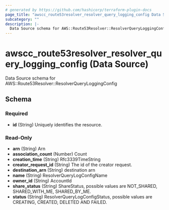 ```yaml
---
# generated by https://github.com/hashicorp/terraform-plugin-docs
page_title: "awscc_route53resolver_resolver_query_logging_config Data Source - terraform-provider-awscc"
subcategory: ""
description: |-
  Data Source schema for AWS::Route53Resolver::ResolverQueryLoggingConfig
---
```


# awscc_route53resolver_resolver_query_logging_config (Data Source)

Data Source schema for AWS::Route53Resolver::ResolverQueryLoggingConfig



<!-- schema generated by tfplugindocs -->
## Schema

### Required

- **id** (String) Uniquely identifies the resource.

### Read-Only

- **arn** (String) Arn
- **association_count** (Number) Count
- **creation_time** (String) Rfc3339TimeString
- **creator_request_id** (String) The id of the creator request.
- **destination_arn** (String) destination arn
- **name** (String) ResolverQueryLogConfigName
- **owner_id** (String) AccountId
- **share_status** (String) ShareStatus, possible values are NOT_SHARED, SHARED_WITH_ME, SHARED_BY_ME.
- **status** (String) ResolverQueryLogConfigStatus, possible values are CREATING, CREATED, DELETED AND FAILED.


